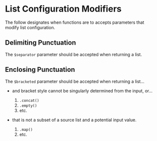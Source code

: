# List Configuration Modifiers

The follow designates when functions are to accepts parameters that modify list configuration.

## Delimiting Punctuation

The `$separator` parameter should be accepted when returning a list.

## Enclosing Punctuation

The `$bracketed` parameter should be accepted when returning a list...

  * and bracket style cannot be singularly determined from the input, or...

    1. `.concat()`
    2. `.empty()`
    3. etc.

  * that is not a subset of a source list and a potential input value.

    1. `.map()`
    2. etc.
